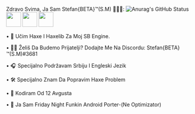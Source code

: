 Zdravo Svima, Ja Sam Stefan{BETA}™(S.M) 👋🏻🥰:
![Anurag's GitHub Status](https://github-readme-stats.vercel.app/api?username=stefanbeta2008&show_icons=true&theme=radical)
<img height="40" src="https://raw.githubusercontent.com/StefanBETA2008/SB-Engine/main/art/3826779.png">
<img height="40" src="https://raw.githubusercontent.com/StefanBETA2008/SB-Engine/main/art/4309553.png">
<img height="40" src="https://raw.githubusercontent.com/StefanBETA2008/SB-Engine/main/art/iconOG.png">

 • 📙 Učim Haxe I Haxelib Za Moj SB Engine.

 • 👋🏻 Želiš Da Budemo Prijatelji? Dodajte Me Na Discordu: Stefan{BETA}™(S.M)#3681

 • 🎧 Specijalno Podržavam Srbiju I Engleski Jezik

 • 🛠️ Specijalno Znam Da Popravim Haxe Problem

 • 👀 Kodiram Od 12 Avgusta

 • 📣 Ja Sam Friday Night Funkin Android Porter-(Ne Optimizator)
